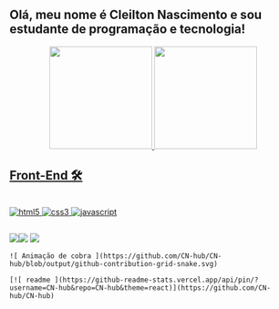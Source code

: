 ## Olá, meu nome é Cleilton Nascimento e sou estudante de programação e tecnologia!
<div align="center">
  <a href="https://github.com/CN-hub">
  <img height="180em" src="https://github-readme-stats.vercel.app/api?username=CN-hub&show_icons=true&theme=dracula&include_all_commits=true&count_private=true"/>
  <img height="180em" src="https://github-readme-stats.vercel.app/api/top-langs/?username=CN-hub&layout=compact&langs_count=7&theme=dracula"/>
</div>

   ## Front-End 🛠️  

<div style="display: inline_block"><br>
  <img aling="center" alt="html5" src="https://img.shields.io/badge/HTML5-E34F26?style=for-the-badge&logo=html5&logoColor=white"/>
  <img aling="center" alt="css3" src="https://img.shields.io/badge/CSS3-1572B6?style=for-the-badge&logo=css3&logoColor=white"/>
  <img aling="center" alt="javascript" src="https://img.shields.io/badge/JavaScript-F7DF1E?style=for-the-badge&logo=javascript&logoColor=black"/>
</div>
  
  ##
 
<div> 

  <a href="https://www.instagram.com/cn.bjj/" target="_blank"><img src="https://img.shields.io/badge/-Instagram-%23E4405F?style=for-the-badge&logo=instagram&logoColor=white" target="_blank"></a><a href="https://www.linkedin.com/in/rafaella-ballerini-45875016a" target="_blank"><img src="https://img.shields.io/badge/-LinkedIn-%230077B5?style=for-the-badge&logo=linkedin&logoColor=white" target="_blank"></a> 
  <a href ="mailto:nascimento.sistemas21@gmail.com"><img src="https://img.shields.io/badge/-Gmail-%23333?style=for-the-badge&logo=gmail&logoColor=white" target="_blank"></a>

    ![ Animação de cobra ](https://github.com/CN-hub/CN-hub/blob/output/github-contribution-grid-snake.svg)
 
</div>
 
    [![ readme ](https://github-readme-stats.vercel.app/api/pin/?username=CN-hub&repo=CN-hub&theme=react)](https://github.com/CN-hub/CN-hub)
